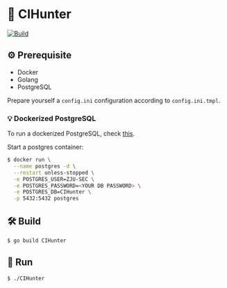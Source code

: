 # :robot: CIHunter

[![Build](https://github.com/ZJU-SEC/CIHunter/actions/workflows/build.yml/badge.svg)](https://github.com/ZJU-SEC/CIHunter/actions/workflows/build.yml)

## :gear: Prerequisite

- Docker
- Golang
- PostgreSQL

Prepare yourself a `config.ini` configuration according to `config.ini.tmpl`.

### :bulb: Dockerized PostgreSQL

To run a dockerized PostgreSQL, check [this](https://hub.docker.com/_/postgres).

Start a postgres container:

```bash
$ docker run \
  --name postgres -d \
  --restart unless-stopped \
  -e POSTGRES_USER=ZJU-SEC \
  -e POSTGRES_PASSWORD=<YOUR DB PASSWORD> \
  -e POSTGRES_DB=CIHunter \
  -p 5432:5432 postgres
```


## :hammer_and_wrench: Build

```bash
$ go build CIHunter
```

## :rocket: Run


```bash
$ ./CIHunter
```
